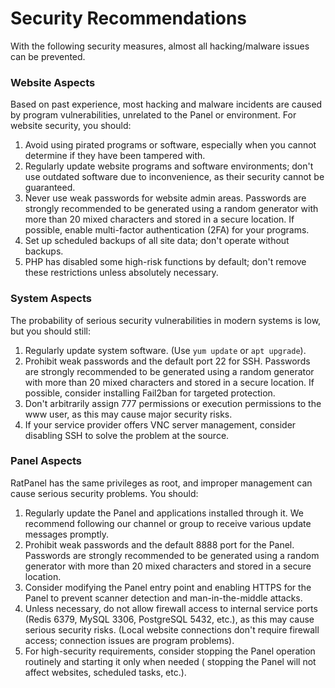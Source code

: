 # Security Recommendations

With the following security measures, almost all hacking/malware issues can be prevented.

### Website Aspects

Based on past experience, most hacking and malware incidents are caused by program vulnerabilities, unrelated to the
Panel or environment. For website security, you should:

1. Avoid using pirated programs or software, especially when you cannot determine if they have been tampered with.
2. Regularly update website programs and software environments; don't use outdated software due to inconvenience, as
   their security cannot be guaranteed.
3. Never use weak passwords for website admin areas. Passwords are strongly recommended to be generated using a random
   generator with more than 20 mixed characters and stored in a secure location. If possible, enable multi-factor
   authentication (2FA) for your programs.
4. Set up scheduled backups of all site data; don't operate without backups.
5. PHP has disabled some high-risk functions by default; don't remove these restrictions unless absolutely necessary.

### System Aspects

The probability of serious security vulnerabilities in modern systems is low, but you should still:

1. Regularly update system software. (Use `yum update` or `apt upgrade`).
2. Prohibit weak passwords and the default port 22 for SSH. Passwords are strongly recommended to be generated using a
   random generator with more than 20 mixed characters and stored in a secure location. If possible, consider installing
   Fail2ban for targeted protection.
3. Don't arbitrarily assign 777 permissions or execution permissions to the www user, as this may cause major security
   risks.
4. If your service provider offers VNC server management, consider disabling SSH to solve the problem at the source.

### Panel Aspects

RatPanel has the same privileges as root, and improper management can cause serious security problems. You should:

1. Regularly update the Panel and applications installed through it. We recommend following our channel or group to
   receive various update messages promptly.
2. Prohibit weak passwords and the default 8888 port for the Panel. Passwords are strongly recommended to be generated
   using a random generator with more than 20 mixed characters and stored in a secure location.
3. Consider modifying the Panel entry point and enabling HTTPS for the Panel to prevent scanner detection and
   man-in-the-middle attacks.
4. Unless necessary, do not allow firewall access to internal service ports (Redis 6379, MySQL 3306, PostgreSQL 5432,
   etc.), as this may cause serious security risks. (Local website connections don't require firewall access; connection
   issues are program problems).
5. For high-security requirements, consider stopping the Panel operation routinely and starting it only when needed (
   stopping the Panel will not affect websites, scheduled tasks, etc.).
